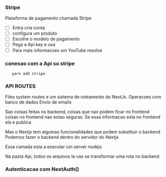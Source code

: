 ### Stripe

Plataforma de pagamento chamada Stripe

- [ ] Entra cria conta
- [ ] configura um produto
- [ ] Escolhe o modelo de pagamento
- [ ] Pega a Api key e usa
- [ ] Para mais informacoes um YouTube resolve

### conexao com a Api so stripe

```
   yarn add stripe
```

### API ROUTES

Files system routes e um sistema de roteamento do NextJs.
Operacoes com banco de dados
Envio de emails

Sao coisas feitas no backend,
coisas que nao podem ficar no frontend
coisas no frontend nao estao seguras.
Se essa informacao esta no frontend ela e publica

Mas o Nextjs tem algumas funcionalidades que podem substituir o backend
Podemos fazer o backend dentro do servidor do Nextjs

Essa camada esta a executar um server nodejs

Na pasta Api, todos os arquivos la vao se transformar uma rota no backend

### Autenticacao com NextAuth()
